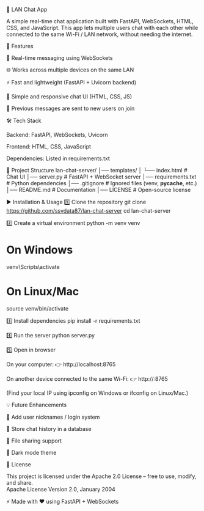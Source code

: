 💬 LAN Chat App

A simple real-time chat application built with FastAPI, WebSockets, HTML, CSS, and JavaScript.
This app lets multiple users chat with each other while connected to the same Wi-Fi / LAN network, without needing the internet.

🚀 Features

📡 Real-time messaging using WebSockets

🌐 Works across multiple devices on the same LAN

⚡ Fast and lightweight (FastAPI + Uvicorn backend)

🎨 Simple and responsive chat UI (HTML, CSS, JS)

📝 Previous messages are sent to new users on join

🛠️ Tech Stack

Backend: FastAPI, WebSockets, Uvicorn

Frontend: HTML, CSS, JavaScript

Dependencies: Listed in requirements.txt

📂 Project Structure
lan-chat-server/
│── templates/
│   └── index.html     # Chat UI
│── server.py          # FastAPI + WebSocket server
│── requirements.txt   # Python dependencies
│── .gitignore         # Ignored files (venv, __pycache__, etc.)
│── README.md          # Documentation
│── LICENSE            # Open-source license

▶️ Installation & Usage
1️⃣ Clone the repository
git clone https://github.com/ssvdata87/lan-chat-server
cd lan-chat-server

2️⃣ Create a virtual environment
python -m venv venv
# On Windows
venv\Scripts\activate
# On Linux/Mac
source venv/bin/activate

3️⃣ Install dependencies
pip install -r requirements.txt

4️⃣ Run the server
python server.py

5️⃣ Open in browser

On your computer:
👉 http://localhost:8765

On another device connected to the same Wi-Fi:
👉 http://<your-local-IP>:8765

(Find your local IP using ipconfig on Windows or ifconfig on Linux/Mac.)

💡 Future Enhancements

👤 Add user nicknames / login system

💾 Store chat history in a database

📎 File sharing support

🌙 Dark mode theme

📜 License

This project is licensed under the Apache 2.0 License – free to use, modify, and share.  
                              Apache License
                           Version 2.0, January 2004

⚡ Made with ❤️ using FastAPI + WebSockets
